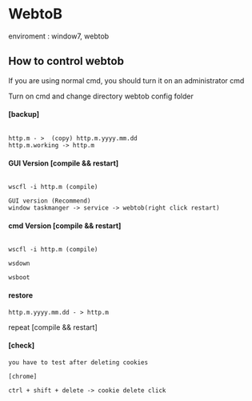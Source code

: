 # WebtoB

enviroment : window7, webtob

## How to control webtob

If you are using normal cmd, you should turn it on an administrator cmd

Turn on cmd and change directory webtob config folder

#### [backup]

~~~

http.m - >  (copy) http.m.yyyy.mm.dd
http.m.working -> http.m

~~~~

#### GUI Version [compile && restart]

~~~

wscfl -i http.m (compile)

GUI version (Recommend)
window taskmanger -> service -> webtob(right click restart)

~~~

#### cmd Version [compile && restart]

~~~

wscfl -i http.m (compile)

wsdown

wsboot

~~~

#### restore

~~~
http.m.yyyy.mm.dd - > http.m
~~~


repeat [compile && restart]


#### [check]

~~~
you have to test after deleting cookies

[chrome]

ctrl + shift + delete -> cookie delete click
~~~
